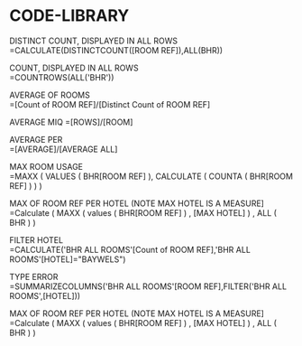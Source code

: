 # CODE-LIBRARY

DISTINCT COUNT, DISPLAYED IN ALL ROWS  
=CALCULATE(DISTINCTCOUNT([ROOM REF]),ALL(BHR))

COUNT, DISPLAYED IN ALL ROWS  
=COUNTROWS(ALL('BHR'))

AVERAGE OF ROOMS  
=[Count of ROOM REF]/[Distinct Count of ROOM REF]

AVERAGE MIQ
=[ROWS]/[ROOM]

AVERAGE PER  
=[AVERAGE]/[AVERAGE ALL]

MAX ROOM USAGE  
=MAXX ( VALUES ( BHR[ROOM REF] ), CALCULATE ( COUNTA ( BHR[ROOM REF] ) ) )

MAX OF ROOM REF PER HOTEL (NOTE MAX HOTEL IS A MEASURE]  
=Calculate ( MAXX ( values  ( BHR[ROOM REF] ) , [MAX HOTEL] ) , ALL ( BHR ) )

FILTER HOTEL  
=CALCULATE('BHR ALL ROOMS'[Count of ROOM REF],'BHR ALL ROOMS'[HOTEL]="BAYWELS")

TYPE ERROR  
=SUMMARIZECOLUMNS('BHR ALL ROOMS'[ROOM REF],FILTER('BHR ALL ROOMS',[HOTEL]))

MAX OF ROOM REF PER HOTEL (NOTE MAX HOTEL IS A MEASURE]  
=Calculate ( MAXX ( values  ( BHR[ROOM REF] ) , [MAX HOTEL] ) , ALL ( BHR ) )


